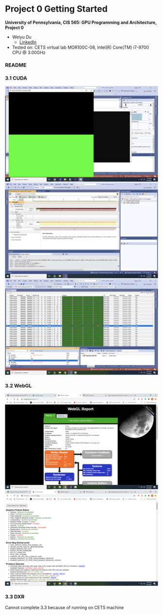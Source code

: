 Project 0 Getting Started
====================

**University of Pennsylvania, CIS 565: GPU Programming and Architecture, Project 0**

* Weiyu Du
  * [LinkedIn](https://www.linkedin.com/in/weiyu-du/)
* Tested on: CETS virtual lab MOR100C-08, Intel(R) Core(TM) i7-9700 CPU @ 3.00GHz 

### README

### 3.1 CUDA
![](images/cuda1.png)
![](images/cuda2.png)
![](images/cuda3.png)
### 3.2 WebGL
![](images/webgl1.png)
![](images/webgl2.png)
### 3.3 DXR
Cannot complete 3.3 because of running on CETS machine
